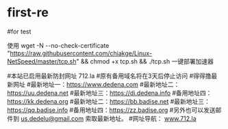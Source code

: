 # first-re
#for test

使用 wget -N --no-check-certificate "https://raw.githubusercontent.com/chiakge/Linux-NetSpeed/master/tcp.sh" && chmod +x tcp.sh && ./tcp.sh
一键部署加速器

#本站已启用最新防封网址 712.la
#原有备用域名将在3天后停止访问
#得得撸最新网址
#最新地址一：https://www.dedena.com
#最新地址二：https://uu.dedena.net
#最新地址三：https://di.dedena.info
#备用地址四：https://kk.dedena.org
#最新地址二：https://bb.badise.net
#最新地址三：https://qq.badise.info
#备用地址四：https://zz.badise.org
#另外也可以发送邮件到 us.dedelu@gmail.com 索取最新地址。
#网址导航： www.712.la

